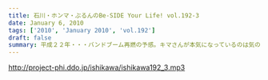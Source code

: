 ```yaml
---
title: 石川・ホンマ・ぶるんのBe-SIDE Your Life! vol.192-3
date: January 6, 2010
tags: ['2010', 'January 2010', 'vol.192']
draft: false
summary: 平成２２年・・・バンドブーム再燃の予感。キマさんが本気になっているのは気のせいか・・・NAMAE
---
```


http://project-phi.ddo.jp/ishikawa/ishikawa192_3.mp3